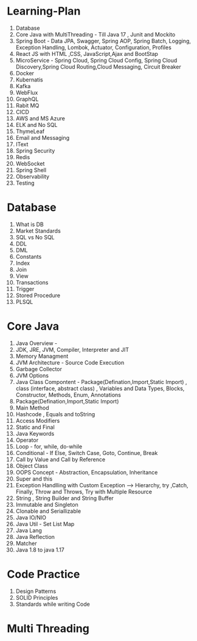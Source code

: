# Learning-Plan

1. Database
2. Core Java with MultiThreading - Till Java 17 , Junit and Mockito
3. Spring Boot - Data JPA, Swagger, Spring AOP, Spring Batch, Logging, Exception Handling, Lombok, Actuator, Configuration, Profiles
4. React JS with HTML ,CSS, JavaScript,Ajax and BootStap
5. MicroService - Spring Cloud, Spring Cloud Config, Spring Cloud Discovery,Spring Cloud Routing,Cloud Messaging, Circuit Breaker
6. Docker
7. Kubernatis
8. Kafka
9. WebFlux
10. GraphQL
11. Rabit MQ
12. CICD
13. AWS and MS Azure
14. ELK and No SQL
15. ThymeLeaf
16. Email and Messaging
17. IText
18. Spring Security
19. Redis
20. WebSocket
21. Spring Shell
22. Observability
23. Testing

# Database
1. What is DB
2. Market Standards
3. SQL vs No SQL
4. DDL
5. DML
6. Constants
7. Index
8. Join
9. View
10. Transactions
11. Trigger
12. Stored Procedure
13. PLSQL

# Core Java

1. Java Overview - 
2. JDK, JRE, JVM, Compiler, Interpreter and JIT
3. Memory Managment
4. JVM Architecture - Source Code Execution
5. Garbage Collector
6. JVM Options
7. Java Class Compontent - Package(Defination,Import,Static Import) , class (interface, abstract class) , Variables and Data Types, Blocks, Constructor, Methods, Enum, Annotations
8. Package(Defination,Import,Static Import)
9. Main Method
10. Hashcode , Equals and toString
11. Access Modifiers
12. Static and Final
13. Java Keywords
14. Operator
15. Loop - for, while, do-while
16. Conditional - If Else, Switch Case, Goto, Continue, Break
17. Call by Value and Call by Reference
18. Object Class
19. OOPS Concept - Abstraction, Encapsulation, Inheritance
20. Super and this
21. Exception Handlling with Custom Exception --> Hierarchy, try ,Catch, Finally, Throw and Throws, Try with Multiple Resource
22. String , String Builder and String Buffer
23. Immutable and Singleton
24. Clonable and Seriallizable
25. Java IO/NIO
26. Java Util - Set List Map
27. Java Lang
28. Java Reflection
29. Matcher
30. Java 1.8 to java 1.17

# Code Practice 
1. Design Patterns
2. SOLID Principles
3. Standards while writing Code

# Multi Threading
